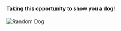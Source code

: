 #### Taking this opportunity to show you a dog!
![Random Dog](https://placedog.net/1000/300?random)
